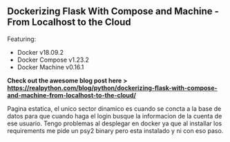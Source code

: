 ## Dockerizing Flask With Compose and Machine - From Localhost to the Cloud

Featuring:

- Docker v18.09.2
- Docker Compose v1.23.2
- Docker Machine v0.16.1

**Check out the awesome blog post here > https://realpython.com/blog/python/dockerizing-flask-with-compose-and-machine-from-localhost-to-the-cloud/**

Pagina estatica, el unico sector dinamico es cuando se concta a la base de datos para que cuando haga el login busque la informacion de la cuenta de ese usuario.
Tengo problemas al desplegar en docker ya que al installar los requirements me pide un psy2 binary pero esta instalado y ni con eso paso.
